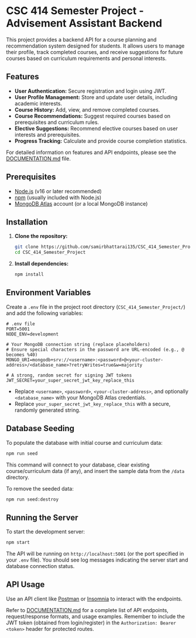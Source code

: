 # CSC 414 Semester Project - Advisement Assistant Backend

This project provides a backend API for a course planning and recommendation system designed for students. It allows users to manage their profile, track completed courses, and receive suggestions for future courses based on curriculum requirements and personal interests.

## Features

- **User Authentication:** Secure registration and login using JWT.
- **User Profile Management:** Store and update user details, including academic interests.
- **Course History:** Add, view, and remove completed courses.
- **Course Recommendations:** Suggest required courses based on prerequisites and curriculum rules.
- **Elective Suggestions:** Recommend elective courses based on user interests and prerequisites.
- **Progress Tracking:** Calculate and provide course completion statistics.

For detailed information on features and API endpoints, please see the [DOCUMENTATION.md](DOCUMENTATION.md) file.

## Prerequisites

- [Node.js](https://nodejs.org/) (v16 or later recommended)
- [npm](https://www.npmjs.com/) (usually included with Node.js)
- [MongoDB Atlas](https://www.mongodb.com/cloud/atlas) account (or a local MongoDB instance)

## Installation

1.  **Clone the repository:**

    ```bash
    git clone https://github.com/samirbhattarai135/CSC_414_Semester_Project
    cd CSC_414_Semester_Project
    ```

2.  **Install dependencies:**
    ```bash
    npm install
    ```

## Environment Variables

Create a `.env` file in the project root directory (`CSC_414_Semester_Project/`) and add the following variables:

```properties
# .env file
PORT=5001
NODE_ENV=development

# Your MongoDB connection string (replace placeholders)
# Ensure special characters in the password are URL-encoded (e.g., @ becomes %40)
MONGO_URI=mongodb+srv://<username>:<password>@<your-cluster-address>/<database_name>?retryWrites=true&w=majority

# A strong, random secret for signing JWT tokens
JWT_SECRET=your_super_secret_jwt_key_replace_this
```

- Replace `<username>`, `<password>`, `<your-cluster-address>`, and optionally `<database_name>` with your MongoDB Atlas credentials.
- Replace `your_super_secret_jwt_key_replace_this` with a secure, randomly generated string.

## Database Seeding

To populate the database with initial course and curriculum data:

```bash
npm run seed
```

This command will connect to your database, clear existing course/curriculum data (if any), and insert the sample data from the `/data` directory.

To remove the seeded data:

```bash
npm run seed:destroy
```

## Running the Server

To start the development server:

```bash
npm start
```

The API will be running on `http://localhost:5001` (or the port specified in your `.env` file). You should see log messages indicating the server start and database connection status.

## API Usage

Use an API client like [Postman](https://www.postman.com/) or [Insomnia](https://insomnia.rest/) to interact with the endpoints.

Refer to [DOCUMENTATION.md](DOCUMENTATION.md) for a complete list of API endpoints, request/response formats, and usage examples. Remember to include the JWT token (obtained from login/register) in the `Authorization: Bearer <token>` header for protected routes.
